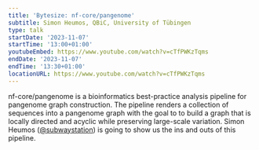 ```yaml
---
title: 'Bytesize: nf-core/pangenome'
subtitle: Simon Heumos, QBiC, University of Tübingen
type: talk
startDate: '2023-11-07'
startTime: '13:00+01:00'
youtubeEmbed: https://www.youtube.com/watch?v=cTfPWKzTqms
endDate: '2023-11-07'
endTime: '13:30+01:00'
locationURL: https://www.youtube.com/watch?v=cTfPWKzTqms
---
```


nf-core/pangenome is a bioinformatics best-practice analysis pipeline for pangenome graph construction. The pipeline renders a collection of sequences into a pangenome graph with the goal to to build a graph that is locally directed and acyclic while preserving large-scale variation. Simon Heumos ([@subwaystation](https://github.com/subwaystation)) is going to show us the ins and outs of this pipeline.
